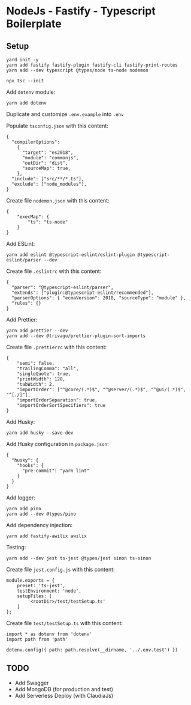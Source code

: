# NodeJs - Fastify - Typescript Boilerplate

## Setup

```
yard init -y
yarn add fastify fastify-plugin fastify-cli fastify-print-routes
yarn add --dev typescript @types/node ts-node nodemon

npx tsc --init
```

Add `dotenv` module:

```
yarn add dotenv
```

Duplicate and customize `.env.example` into `.env`

Populate `tsconfig.json` with this content:

```
{
  "compilerOptions":
    {
      "target": "es2018",
      "module": "commonjs",
      "outDir": "dist",
      "sourceMap": true,
    },
  "include": ["src/**/*.ts"],
  "exclude": ["node_modules"],
}
```

Create file `nodemon.json` with this content:

```
{
    "execMap": {
        "ts": "ts-node"
    }
}
```

Add ESLint:

```
yarn add eslint @typescript-eslint/eslint-plugin @typescript-eslint/parser --dev
```

Create file `.eslintrc` with this content:

```
{
  "parser": "@typescript-eslint/parser",
  "extends": ["plugin:@typescript-eslint/recommended"],
  "parserOptions": { "ecmaVersion": 2018, "sourceType": "module" },
  "rules": {}
}
```

Add Prettier:

```
yarn add prettier --dev
yarn add --dev @trivago/prettier-plugin-sort-imports
```

Create file `.prettierrc` with this content:

```
{
    "semi": false,
    "trailingComma": "all",
    "singleQuote": true,
    "printWidth": 120,
    "tabWidth": 2,
    "importOrder": ["^@core/(.*)$", "^@server/(.*)$", "^@ui/(.*)$", "^[./]"],
    "importOrderSeparation": true,
    "importOrderSortSpecifiers": true
}
```

Add Husky:

```
yarn add husky --save-dev
```

Add Husky configuration in `package.json`:

```
{
  "husky": {
    "hooks": {
      "pre-commit": "yarn lint"
    }
  }
}
```

Add logger:

```
yarn add pino
yarn add --dev @types/pino
```

Add dependency injection:

```
yarn add fastify-awilix awilix
```

Testing:

```
yarn add --dev jest ts-jest @types/jest sinon ts-sinon
```

Create file `jest.config.js` with this content:

```
module.exports = {
    preset: 'ts-jest',
    testEnvironment: 'node',
    setupFiles: [
        '<rootDir>/test/testSetup.ts'
    ]
};
```

Create file `test/testSetup.ts` with this content:

```
import * as dotenv from 'dotenv'
import path from 'path'

dotenv.config({ path: path.resolve(__dirname, '../.env.test') })
```

## TODO

-   Add Swagger
-   Add MongoDB (for production and test)
-   Add Serverless Deploy (with ClaudiaJs)
